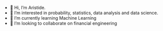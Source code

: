 - 👋 Hi, I’m Aristide. 
- 👀 I’m interested in probability, statistics, data analysis and data science.
- 🌱 I’m currently learning Machine Learning
- 💞️ I’m looking to collaborate on financial engineering


<!---
AristideDonald/AristideDonald is a ✨ special ✨ repository because its `README.md` (this file) appears on your GitHub profile.
You can click the Preview link to take a look at your changes.
--->
